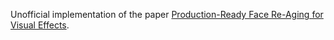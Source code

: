 Unofficial implementation of the paper [Production-Ready Face Re-Aging for Visual Effects](https://studios.disneyresearch.com/2022/11/30/production-ready-face-re-aging-for-visual-effects/).
